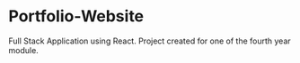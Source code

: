 # Portfolio-Website
Full Stack Application using React. Project created for one of the fourth year module.
